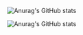 ![Anurag's GitHub stats](https://github-readme-stats.vercel.app/api?username=syou551&count_private=true&show_icons=true&theme=vue)

![Anurag's GitHub stats](https://github-readme-stats.vercel.app/api/top-langs/?username=syou551&layout=compact&theme=vue)


<!--
**syou551/syou551** is a ✨ _special_ ✨ repository because its `README.md` (this file) appears on your GitHub profile.

Here are some ideas to get you started:

- 🔭 I’m currently working on ...
- 🌱 I’m currently learning ...
- 👯 I’m looking to collaborate on ...
- 🤔 I’m looking for help with ...
- 💬 Ask me about ...
- 📫 How to reach me: ...
- 😄 Pronouns: ...
- ⚡ Fun fact: ...
-->
